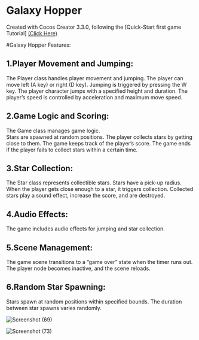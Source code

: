 # Galaxy Hopper 

Created with Cocos Creator 3.3.0, following the [Quick-Start first game Tutorial] [(Click Here)](https://docs.cocos.com/creator/manual/en/getting-started/first-game/)


#Galaxy Hopper Features:
## 1.Player Movement and Jumping:
  The Player class handles player movement and jumping.
  The player can move left (A key) or right (D key).
  Jumping is triggered by pressing the W key.
  The player character jumps with a specified height and duration.
  The player’s speed is controlled by acceleration and maximum move speed.
## 2.Game Logic and Scoring:
  The Game class manages game logic.  
  Stars are spawned at random positions.
  The player collects stars by getting close to them.
  The game keeps track of the player’s score.
  The game ends if the player fails to collect stars within a certain time.
## 3.Star Collection:
  The Star class represents collectible stars.
  Stars have a pick-up radius.
  When the player gets close enough to a star, it triggers collection.
  Collected stars play a sound effect, increase the score, and are destroyed.
## 4.Audio Effects:
  The game includes audio effects for jumping and star collection.
## 5.Scene Management:
  The game scene transitions to a “game over” state when the timer runs out.
  The player node becomes inactive, and the scene reloads.
## 6.Random Star Spawning:
  Stars spawn at random positions within specified bounds.
  The duration between star spawns varies randomly.

  ![Screenshot (69)](https://github.com/ObitoDevv/Obito-game-master/assets/57661791/5bbefa50-6387-4015-985d-2142cce20e00) 



 ![Screenshot (73)](https://github.com/ObitoDevv/Obito-game-master/assets/57661791/ed28555c-4324-49c5-9643-970f27944763)

